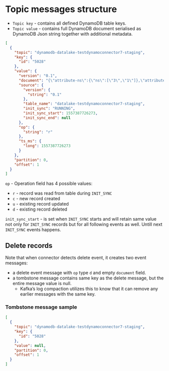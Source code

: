 
# Topic messages structure

* `Topic key` - contains all defined DynamoDB table keys. 
* `Topic value` - contains full DynamoDB document serialised as DynamoDB Json string together with additional metadata.

```json
[
  {
    "topic": "dynamodb-datalake-testdynamoconnector7-staging",
    "key": {
      "id": "5028"
    },
    "value": {
      "version": "0.1",
      "document": "{\"attribute-ns\":{\"ns\":[\"3\",\"1\"]},\"attribute-bool\":{\"bool\":true},\"attribute-ss\":{\"ss\":[\"1aa\",\"2aa\"]},\"attribute-1\":{\"s\":\"test185347\"},\"attribute-m\":{\"m\":{\"key1\":{\"s\":\"MTYPE\"}}},\"id\":{\"s\":\"5028\"},\"attribute-null\":{\"null\":true}}",
      "source": {
        "version": {
          "string": "0.1"
        },
        "table_name": "datalake-testdynamoconnector7-staging",
        "init_sync": "RUNNING",
        "init_sync_start": 1557387726273,
        "init_sync_end": null
      },
      "op": {
        "string": "r"
      },
      "ts_ms": {
        "long": 1557387726273
      }
    },
    "partition": 0,
    "offset": 1
  }
]
```

`op` - Operation field has 4 possible values:
  * `r` - record was read from table during `INIT_SYNC`
  * `c` - new record created
  * `u` - existing record updated
  * `d` - existing record deleted

`init_sync_start` - is set when `INIT_SYNC` starts and will retain same value not only for `INIT_SYNC` records but for all following events as well. Untill next `INIT_SYNC` events happens.

## Delete records

Note that when connector detects delete event, it creates two event messages: 
 * a delete event message with `op` type `d` and empty `document` field.
 * a tombstone message contains same key as the delete message, but the entire message value is null.
    * Kafka’s log compaction utilizes this to know that it can remove any earlier messages with the same key.

### Tombstone message sample
```json
[
  {
    "topic": "dynamodb-datalake-testdynamoconnector7-staging",
    "key": {
      "id": "5028"
    },
    "value": null,
    "partition": 0,
    "offset": 1
  }
]
```